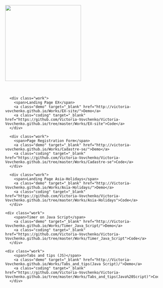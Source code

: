 
<!DOCTYPE html>
<html lang="en">
<head>
  <meta charset="UTF-8" />
  <title>Readme</title>
</head>
<style>
body{
  margin-top: 20px;
  margin-left: 20px;
}
.works {
  margin-top: 50px;
}
.work {
  margin-bottom: 35px;
}
a {
  text-decoration: none;
}
span{
  font-size: 30px;
  font-weight: bold;
  padding-right: 30px;
}
.coding,
.demo {
  color: black;
  border: 1px solid black;
  border-radius: 7px;
  padding: 5px 15px 5px 15px;
  font-size: 25px;
  font-weight: bold;
  margin-right: 30px;
  
-webkit-box-shadow: 0px 2px 33px 4px rgba(0,0,0,0.75);
-moz-box-shadow: 0px 2px 33px 4px rgba(0,0,0,0.75);
box-shadow: 0px 2px 33px 4px rgba(0,0,0,0.75);
  
  
   background:    
    background: #73ea2e; /* Old browsers */
    background: 
background: #73ea2e; /* Old browsers */
background: -moz-linear-gradient(top,  #73ea2e 0%, #056608 100%, #2a4928 100%); /* FF3.6-15 */
background: -webkit-linear-gradient(top,  #73ea2e 0%,#056608 100%,#2a4928 100%); /* Chrome10-25,Safari5.1-6 */
background: linear-gradient(to bottom,  #73ea2e 0%,#056608 100%,#2a4928 100%); /* W3C, IE10+, FF16+, Chrome26+, Opera12+, Safari7+ */
filter: progid:DXImageTransform.Microsoft.gradient( startColorstr='#73ea2e', endColorstr='#2a4928',GradientType=0 ); /* IE6-9 */
}
</style>

<body>
  
  <img src="http://jjenningswagner.com/images/portfolio.png" style="width:250px"  alt="" />
  
  <div class="works">
    
      <div class="work">
        <span>Landing Page EX</span>
        <a class="demo" target="_blank" href="http://victoria-vovchenko.github.io/Works/EX-site/">Demo</a>
        <a class="coding" target="_blank" href="https://github.com/Victoria-Vovchenko/Victoria-Vovchenko.github.io/tree/master/Works/EX-site">Code</a>
      </div>
    
      <div class="work">
        <span>Page Registration Form</span>
        <a class="demo" target="_blank" href="http://victoria-vovchenko.github.io/Works/Cadastre-se/">Demo</a>
        <a class="coding" target="_blank" href="https://github.com/Victoria-Vovchenko/Victoria-Vovchenko.github.io/tree/master/Works/Cadastre-se">Code</a>
      </div>
    
      <div class="work">
        <span>Landing Page Asia-Holidays</span>
        <a class="demo" target="_blank" href="http://Victoria-Vovchenko.github.io/Works/Asia-Holidays/">Demo</a>
        <a class="coding" target="_blank" href="https://github.com/Victoria-Vovchenko/Victoria-Vovchenko.github.io/tree/master/Works/Asia-Holidays">Code</a>
      </div>
    
    <div class="work">
        <span>Timer on Java Script</span>
        <a class="demo" target="_blank" href="http://Victoria-Vovchenko.github.io/Works/Timer_Java_Script/">Demo</a>
        <a class="coding" target="_blank" href="https://github.com/Victoria-Vovchenko/Victoria-Vovchenko.github.io/tree/master/Works/Timer_Java_Script">Code</a>
      </div>
    
    <div class="work">
        <span>Tabs and tips (JS)</span>
        <a class="demo" target="_blank" href="http://Victoria-Vovchenko.github.io/Works/Tabs_and_tips(Java Script)/">Demo</a>
        <a class="coding" target="_blank" href="https://github.com/Victoria-Vovchenko/Victoria-Vovchenko.github.io/tree/master/Works/Tabs_and_tips(Java%20Script)">Code</a>
      </div>
    
 </div>
</body>

</html>
